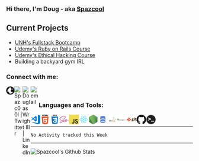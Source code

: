 ### Hi there, I'm Doug - aka [Spazcool][website]

## Current Projects
- [UNH's Fullstack Bootcamp](https://bootcamp.unh.edu/)
- [Udemy's Ruby on Rails Course](https://www.udemy.com/course/learn-ruby-on-rails-from-scratch/learn/lecture/265737#overview)
- [Udemy's Ethical Hacking Course](https://www.udemy.com/course/penetration-testing/)
- Building a backyard gym IRL

### Connect with me:
[<img align="left" alt="spazcool.com" width="22px" src="https://raw.githubusercontent.com/iconic/open-iconic/master/svg/globe.svg" />][website]
[<img align="left" alt="Spazc00l | Twitter" width="22px" src="https://cdn.jsdelivr.net/npm/simple-icons@v3/icons/twitter.svg" />][twitter]
[<img align="left" alt="Douglas Wright III | LinkedIn" width="22px" src="https://cdn.jsdelivr.net/npm/simple-icons@v3/icons/linkedin.svg" />][linkedin]
[<img align="left" alt="email" width="22px" src="https://cdn.jsdelivr.net/npm/simple-icons@v3/icons/gmail.svg" />][email]
<br />

### Languages and Tools:

<img align="left" alt="Visual Studio Code" width="26px" src="https://raw.githubusercontent.com/github/explore/80688e429a7d4ef2fca1e82350fe8e3517d3494d/topics/visual-studio-code/visual-studio-code.png" />
<img align="left" alt="HTML5" width="26px" src="https://raw.githubusercontent.com/github/explore/80688e429a7d4ef2fca1e82350fe8e3517d3494d/topics/html/html.png" />
<img align="left" alt="CSS3" width="26px" src="https://raw.githubusercontent.com/github/explore/80688e429a7d4ef2fca1e82350fe8e3517d3494d/topics/css/css.png" />
<img align="left" alt="Sass" width="26px" src="https://raw.githubusercontent.com/github/explore/80688e429a7d4ef2fca1e82350fe8e3517d3494d/topics/sass/sass.png" />
<img align="left" alt="JavaScript" width="26px" src="https://raw.githubusercontent.com/github/explore/80688e429a7d4ef2fca1e82350fe8e3517d3494d/topics/javascript/javascript.png" />
<img align="left" alt="React" width="26px" src="https://raw.githubusercontent.com/github/explore/80688e429a7d4ef2fca1e82350fe8e3517d3494d/topics/react/react.png" />
<img align="left" alt="Node.js" width="26px" src="https://raw.githubusercontent.com/github/explore/80688e429a7d4ef2fca1e82350fe8e3517d3494d/topics/nodejs/nodejs.png" />
<img align="left" alt="SQL" width="26px" src="https://raw.githubusercontent.com/github/explore/80688e429a7d4ef2fca1e82350fe8e3517d3494d/topics/sql/sql.png" />
<img align="left" alt="MySQL" width="26px" src="https://raw.githubusercontent.com/github/explore/80688e429a7d4ef2fca1e82350fe8e3517d3494d/topics/mysql/mysql.png" />
<img align="left" alt="MongoDB" width="26px" src="https://raw.githubusercontent.com/github/explore/80688e429a7d4ef2fca1e82350fe8e3517d3494d/topics/mongodb/mongodb.png" />
<img align="left" alt="Git" width="26px" src="https://raw.githubusercontent.com/github/explore/80688e429a7d4ef2fca1e82350fe8e3517d3494d/topics/git/git.png" />
<img align="left" alt="GitHub" width="26px" src="https://raw.githubusercontent.com/github/explore/78df643247d429f6cc873026c0622819ad797942/topics/github/github.png" />
<img align="left" alt="HTML5" width="26px" src="https://raw.githubusercontent.com/github/explore/80688e429a7d4ef2fca1e82350fe8e3517d3494d/topics/terminal/terminal.png" />
<br />

---
<!--START_SECTION:waka-->
```text
No Activity tracked this Week
```
<!--END_SECTION:waka-->

---

<img align="left" alt="Spazcool's Github Stats" src="https://github-readme-stats.vercel.app/api?username=Spazcool&show_icons=true&hide_border=true" />

[website]: http://www.spazcool.com
[twitter]: https://twitter.com/SpazC00l
[linkedin]: https://www.linkedin.com/in/douglaswrightiii/
[email]: mailto:douglas.wrightiii@gmail.com
